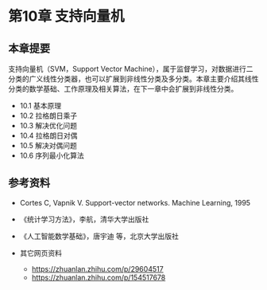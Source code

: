 
# 第10章 支持向量机

## 本章提要

支持向量机（SVM，Support Vector Machine），属于监督学习，对数据进行二分类的广义线性分类器，也可以扩展到非线性分类及多分类。本章主要介绍其线性分类的数学基础、工作原理及相关算法，在下一章中会扩展到非线性分类。


- 10.1 基本原理 
- 10.2 拉格朗日乘子
- 10.3 解决优化问题
- 10.4 拉格朗日对偶
- 10.5 解决对偶问题
- 10.6 序列最小化算法

## 参考资料

- Cortes C, Vapnik V. Support-vector networks. Machine Learning, 1995
- 《统计学习方法》，李航，清华大学出版社
- 《人工智能数学基础》，唐宇迪 等，北京大学出版社

- 其它网页资料
  - https://zhuanlan.zhihu.com/p/29604517
  - https://zhuanlan.zhihu.com/p/154517678
  
